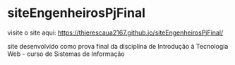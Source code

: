 # siteEngenheirosPjFinal

visite o site aqui: https://thierescaua2167.github.io/siteEngenheirosPjFinal/

site desenvolvido como prova final da disciplina de Introdução à Tecnologia Web - curso de Sistemas de Informação
